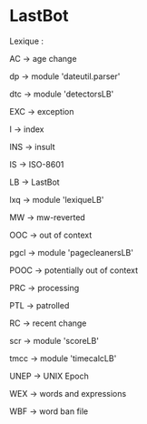 # LastBot

Lexique :

AC -> age change

dp -> module 'dateutil.parser'

dtc -> module 'detectorsLB'

EXC -> exception

I -> index

INS -> insult

IS -> ISO-8601

LB -> LastBot

lxq -> module 'lexiqueLB'

MW -> mw-reverted

OOC -> out of context

pgcl -> module 'pagecleanersLB'

POOC -> potentially out of context

PRC -> processing

PTL -> patrolled

RC -> recent change

scr -> module 'scoreLB'

tmcc -> module 'timecalcLB'

UNEP -> UNIX Epoch

WEX -> words and expressions

WBF -> word ban file
